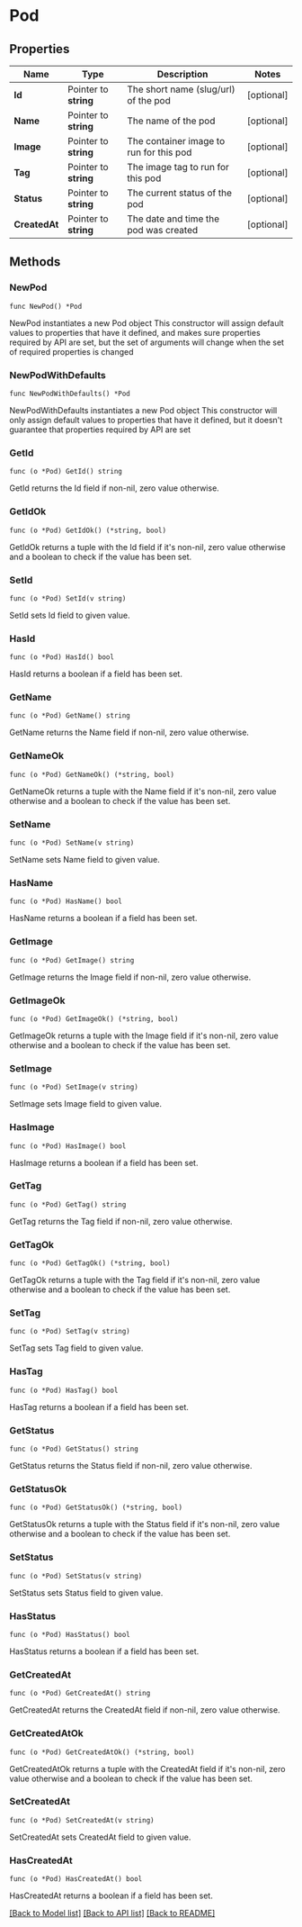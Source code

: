 # Pod

## Properties

Name | Type | Description | Notes
------------ | ------------- | ------------- | -------------
**Id** | Pointer to **string** | The short name (slug/url) of the pod | [optional] 
**Name** | Pointer to **string** | The name of the pod | [optional] 
**Image** | Pointer to **string** | The container image to run for this pod | [optional] 
**Tag** | Pointer to **string** | The image tag to run for this pod | [optional] 
**Status** | Pointer to **string** | The current status of the pod | [optional] 
**CreatedAt** | Pointer to **string** | The date and time the pod was created | [optional] 

## Methods

### NewPod

`func NewPod() *Pod`

NewPod instantiates a new Pod object
This constructor will assign default values to properties that have it defined,
and makes sure properties required by API are set, but the set of arguments
will change when the set of required properties is changed

### NewPodWithDefaults

`func NewPodWithDefaults() *Pod`

NewPodWithDefaults instantiates a new Pod object
This constructor will only assign default values to properties that have it defined,
but it doesn't guarantee that properties required by API are set

### GetId

`func (o *Pod) GetId() string`

GetId returns the Id field if non-nil, zero value otherwise.

### GetIdOk

`func (o *Pod) GetIdOk() (*string, bool)`

GetIdOk returns a tuple with the Id field if it's non-nil, zero value otherwise
and a boolean to check if the value has been set.

### SetId

`func (o *Pod) SetId(v string)`

SetId sets Id field to given value.

### HasId

`func (o *Pod) HasId() bool`

HasId returns a boolean if a field has been set.

### GetName

`func (o *Pod) GetName() string`

GetName returns the Name field if non-nil, zero value otherwise.

### GetNameOk

`func (o *Pod) GetNameOk() (*string, bool)`

GetNameOk returns a tuple with the Name field if it's non-nil, zero value otherwise
and a boolean to check if the value has been set.

### SetName

`func (o *Pod) SetName(v string)`

SetName sets Name field to given value.

### HasName

`func (o *Pod) HasName() bool`

HasName returns a boolean if a field has been set.

### GetImage

`func (o *Pod) GetImage() string`

GetImage returns the Image field if non-nil, zero value otherwise.

### GetImageOk

`func (o *Pod) GetImageOk() (*string, bool)`

GetImageOk returns a tuple with the Image field if it's non-nil, zero value otherwise
and a boolean to check if the value has been set.

### SetImage

`func (o *Pod) SetImage(v string)`

SetImage sets Image field to given value.

### HasImage

`func (o *Pod) HasImage() bool`

HasImage returns a boolean if a field has been set.

### GetTag

`func (o *Pod) GetTag() string`

GetTag returns the Tag field if non-nil, zero value otherwise.

### GetTagOk

`func (o *Pod) GetTagOk() (*string, bool)`

GetTagOk returns a tuple with the Tag field if it's non-nil, zero value otherwise
and a boolean to check if the value has been set.

### SetTag

`func (o *Pod) SetTag(v string)`

SetTag sets Tag field to given value.

### HasTag

`func (o *Pod) HasTag() bool`

HasTag returns a boolean if a field has been set.

### GetStatus

`func (o *Pod) GetStatus() string`

GetStatus returns the Status field if non-nil, zero value otherwise.

### GetStatusOk

`func (o *Pod) GetStatusOk() (*string, bool)`

GetStatusOk returns a tuple with the Status field if it's non-nil, zero value otherwise
and a boolean to check if the value has been set.

### SetStatus

`func (o *Pod) SetStatus(v string)`

SetStatus sets Status field to given value.

### HasStatus

`func (o *Pod) HasStatus() bool`

HasStatus returns a boolean if a field has been set.

### GetCreatedAt

`func (o *Pod) GetCreatedAt() string`

GetCreatedAt returns the CreatedAt field if non-nil, zero value otherwise.

### GetCreatedAtOk

`func (o *Pod) GetCreatedAtOk() (*string, bool)`

GetCreatedAtOk returns a tuple with the CreatedAt field if it's non-nil, zero value otherwise
and a boolean to check if the value has been set.

### SetCreatedAt

`func (o *Pod) SetCreatedAt(v string)`

SetCreatedAt sets CreatedAt field to given value.

### HasCreatedAt

`func (o *Pod) HasCreatedAt() bool`

HasCreatedAt returns a boolean if a field has been set.


[[Back to Model list]](../README.md#documentation-for-models) [[Back to API list]](../README.md#documentation-for-api-endpoints) [[Back to README]](../README.md)


